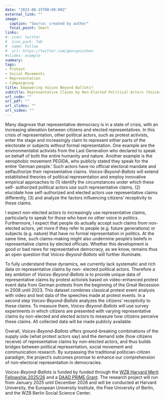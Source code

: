 ```yaml
---
date: "2023-08-15T00:00:00Z"
external_link: ""
image:
  caption: "Source: created by author"
  focal_point: Smart
links:
#- icon: twitter
#  icon_pack: fab
#  name: Follow
#  url: https://twitter.com/georgecushen
#slides: example
summary: 
tags:
- Protest
- Social Movements
- Representation
- Campaigning
title: Empowering Voices Beyond Ballots? 
subtitle: Representative Claims by Non-Elected Political Actors (Voices-Beyond-Ballots)
url_code: ""
url_pdf: ""
url_slides: ""
url_video: ""
---
```


Many diagnose that representative democracy is in a state of crisis, with an increasing alienation between citizens and elected representatives. In this crisis of representation, other political actors, such as protest activists, enter the stage and increasingly claim to represent either parts of the electorate or subjects without formal representation. One example are the environmentalist activists from the Last Generation who declared to speak on behalf of both the entire humanity and nature. Another example is the xenophobic movement PEGIDA, who publicly stated they speak for the entire ’German people.’ Such actors have no official electoral mandate and selfauthorize their representative claims. _Voices-Beyond-Ballots_  will extend established theories of political representation and employ innovative empirical approaches to (1) identify the circumstances under which these self- authorized political actors use such representative claims, (2) elucidate how self-authorized and elected actors use representative claims differently, (3) and analyze the factors influencing citizens’ receptivity to these claims.  

I expect non-elected actors to increasingly use representative claims, particularly to speak for those who have no other voice in politics. Furthermore, I expect that people do actually accept such claims from non-elected actors, yet more if they refer to people (e.g. future generations) or subjects (e.g. nature) that have no formal representation in politics. At the same time, such claims-making might also undermine people’s beliefs in representative claims by elected officials. Whether this development is good or bad news for representative democracy, as we know, remains thus an open question that _Voices-Beyond-Ballots_  will further illuminate.  

To fully understand these dynamics, we currently lack systematic and rich data on representative claims by non- elected political actors. Therefore a key ambition of _Voices-Beyond-Ballots_  is to provide unique data of representative claims by protest activists based on video-enhanced protest event data from German protests from the beginning of the Great Recession in 2008 until 2023. This dataset combines classical protest event analysis with video and text data of the speeches made at protest events. In a second step _Voices-Beyond-Ballots_  analyzes the citizens’ receptivity to these claims. To measure them, _Voices-Beyond-Ballots_  will use survey experiments in which citizens are presented with varying representative claims by non-elected and elected actors to measure how citizens perceive these claims. All collected data will be made publicly available.  

Overall, _Voices-Beyond-Ballots_  offers ground-breaking combinations of the supply side (what protest actors say) and the demand side (how citizens receive) of representative claims by non-elected actors, and thus builds bridges between political representation, social movement and communication research. By surpassing the traditional politician-citizen paradigm, the project’s outcomes promise to enhance our comprehension of non-electoral representation in democracies.

_Voices-Beyond-Ballots_ is funded by funded through the [WZB Harvard Merit Fellowship 2025/26](https://ces.fas.harvard.edu/people/lennart-schuermann) and a [DAAD PRIME Grant](https://www.daad.de/en/studying-in-germany/scholarships/daad-funding-programmes/prime/prime-fellows-202324/). The research project will run from January 2025 until December 2026 and will be conducted at Harvard University, the European University Institute, the Free University of Berlin, and the WZB Berlin Social Science Center.

